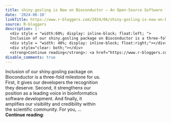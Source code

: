 ```yaml
---
title: shiny.gosling is Now on Bioconductor – An Open-Source Software for Bioinformatics
date: '2024-06-10'
linkTitle: https://www.r-bloggers.com/2024/06/shiny-gosling-is-now-on-bioconductor-an-open-source-software-for-bioinformatics/
source: R-bloggers
description: |-
  <div style = "width:60%; display: inline-block; float:left; ">
  Inclusion of our shiny.gosling package on Bioconductor is a three-fold milestone for us. First, it gives our developers the recognition they deserve. Second, it strengthens our position as a leading voice in bioinformatics software development. And finally, it amplifies our visibility and credibility within the scientific community. For you, ...</div>
  <div style = "width: 40%; display: inline-block; float:right;"></div>
  <div style="clear: both;"></div>
  <strong>Continue reading</strong>: <a href="https://www.r-bloggers.com/2024/06/shin ...
disable_comments: true
---
```

<div style = "width:60%; display: inline-block; float:left; ">
Inclusion of our shiny.gosling package on Bioconductor is a three-fold milestone for us. First, it gives our developers the recognition they deserve. Second, it strengthens our position as a leading voice in bioinformatics software development. And finally, it amplifies our visibility and credibility within the scientific community. For you, ...</div>
<div style = "width: 40%; display: inline-block; float:right;"></div>
<div style="clear: both;"></div>
<strong>Continue reading</strong>: <a href="https://www.r-bloggers.com/2024/06/shin ...